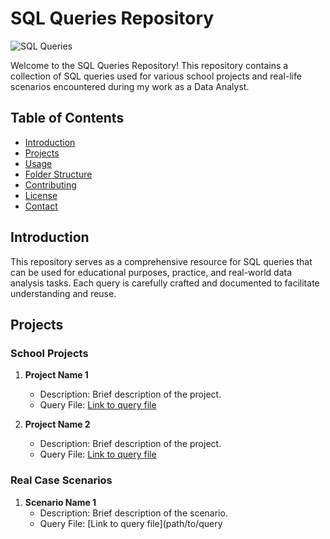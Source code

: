# SQL Queries Repository

![SQL Queries](https://www.dataquest.io/wp-content/uploads/2019/05/sql-tutorial-1.jpg)



Welcome to the SQL Queries Repository! This repository contains a collection of SQL queries used for various school projects and real-life scenarios encountered during my work as a Data Analyst.

## Table of Contents

- [Introduction](#introduction)
- [Projects](#projects)
- [Usage](#usage)
- [Folder Structure](#folder-structure)
- [Contributing](#contributing)
- [License](#license)
- [Contact](#contact)

## Introduction

This repository serves as a comprehensive resource for SQL queries that can be used for educational purposes, practice, and real-world data analysis tasks. Each query is carefully crafted and documented to facilitate understanding and reuse.

## Projects

### School Projects

1. **Project Name 1**
   - Description: Brief description of the project.
   - Query File: [Link to query file](path/to/query1.sql)
   
2. **Project Name 2**
   - Description: Brief description of the project.
   - Query File: [Link to query file](path/to/query2.sql)

### Real Case Scenarios

1. **Scenario Name 1**
   - Description: Brief description of the scenario.
   - Query File: [Link to query file](path/to/query
